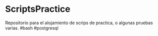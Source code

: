 # ScriptsPractice
Repositorio para el alojamiento de scrips de practica, o algunas pruebas varias.
#bash
#postgresql
